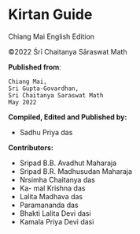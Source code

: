 # Kirtan Guide

Chiang Mai English Edition

©2022 Śrī Chaitanya Sāraswat Math

**Published from**:

    Chiang Mai,
    Sri Gupta-Govardhan,
    Sri Chaitanya Saraswat Math
    May 2022

**Compiled, Edited and Published by:** 
 * Sadhu Priya das

**Contributors:**
 * Sripad B.B. Avadhut Maharaja
 * Sripad B.R. Madhusudan Maharaja
 * Nrsimha Chaitanya das
 * Ka- mal Krishna das
 * Lalita Madhava das
 * Paramananda das
 * Bhakti Lalita Devi dasi
 * Kamala Priya Devi dasi
